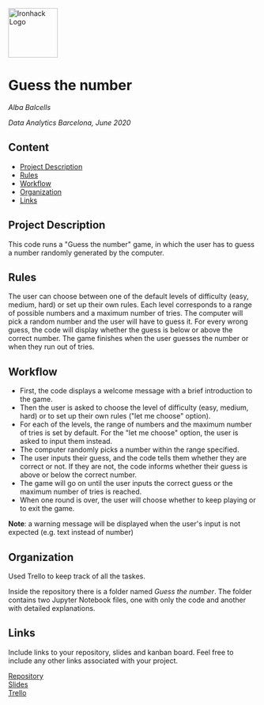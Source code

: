 <img src="https://bit.ly/2VnXWr2" alt="Ironhack Logo" width="100"/>

# Guess the number
*_Alba Balcells_*

*_Data Analytics Barcelona, June 2020_*

## Content
- [Project Description](#project-description)
- [Rules](#rules)
- [Workflow](#workflow)
- [Organization](#organization)
- [Links](#links)

## Project Description
This code runs a "Guess the number" game, in which the user has to guess a number randomly generated by the computer.  

## Rules

The user can choose between one of the default levels of difficulty (easy, medium, hard) or set up their own rules. Each level corresponds to a range of possible numbers and a maximum number of tries. The computer will pick a random number and the user will have to guess it. For every wrong guess, the code will display whether the guess is below or above the correct number. The game finishes when the user guesses the number or when they run out of tries. 


## Workflow
 - First, the code displays a welcome message with a brief introduction to the game.
 - Then the user is asked to choose the level of difficulty (easy, medium, hard) or to set up their own rules ("let me choose" option).
 - For each of the levels, the range of numbers and the maximum number of tries is set by default. For the "let me choose" option, the user is asked to input them instead.
 - The computer randomly picks a number within the range specified. 
 - The user inputs their guess, and the code tells them whether they are correct or not. If they are not, the code informs whether their guess is above or below the correct number. 
 - The game will go on until the user inputs the correct guess or the maximum number of tries is reached.
 - When one round is over, the user will choose whether to keep playing or to exit the game. 

__Note__: a warning message will be displayed when the user's input is not expected (e.g. text instead of number)
 
 
## Organization
Used Trello to keep track of all the taskes. 

Inside the repository there is a folder named _Guess the number_. The folder contains two Jupyter Notebook files, one with only the code and another with detailed explanations. 

## Links
Include links to your repository, slides and kanban board. Feel free to include any other links associated with your project.

[Repository](https://github.com/albabalcells/Project-Week-1-Build-Your-Own-Game/)  
[Slides](https://drive.google.com/file/d/1n6W0RmnpQ2h1Cz5_a1qgrkOJJwbQbCGX/view?usp=sharing)  
[Trello](https://trello.com/b/QHmS0QUS/project-1-build-your-own-game/)


